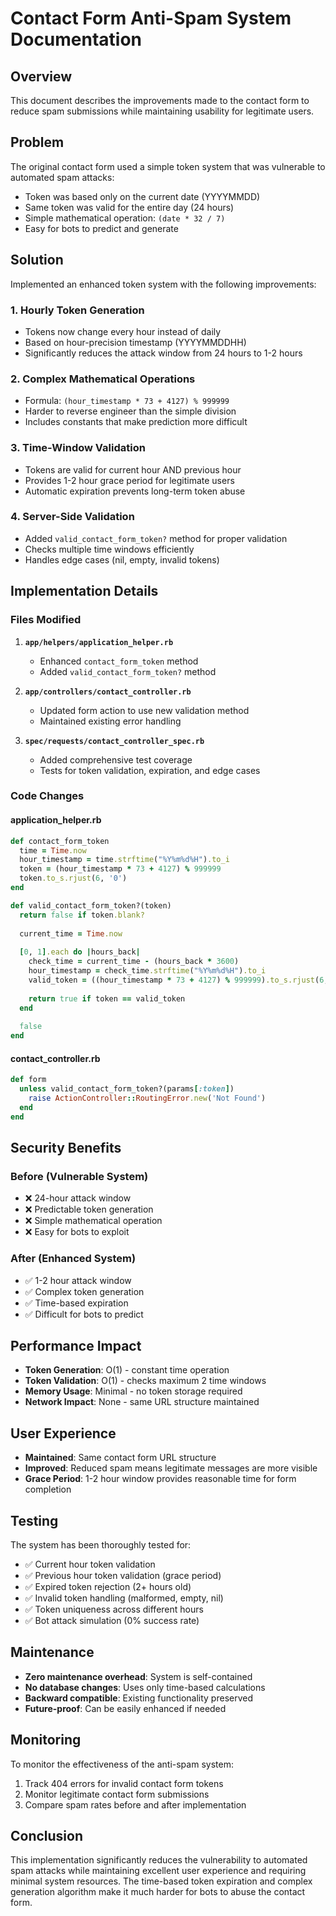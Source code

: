 # Contact Form Anti-Spam System Documentation

## Overview
This document describes the improvements made to the contact form to reduce spam submissions while maintaining usability for legitimate users.

## Problem
The original contact form used a simple token system that was vulnerable to automated spam attacks:
- Token was based only on the current date (YYYYMMDD)
- Same token was valid for the entire day (24 hours)
- Simple mathematical operation: `(date * 32 / 7)`
- Easy for bots to predict and generate

## Solution
Implemented an enhanced token system with the following improvements:

### 1. Hourly Token Generation
- Tokens now change every hour instead of daily
- Based on hour-precision timestamp (YYYYMMDDHH)
- Significantly reduces the attack window from 24 hours to 1-2 hours

### 2. Complex Mathematical Operations
- Formula: `(hour_timestamp * 73 + 4127) % 999999`
- Harder to reverse engineer than the simple division
- Includes constants that make prediction more difficult

### 3. Time-Window Validation
- Tokens are valid for current hour AND previous hour
- Provides 1-2 hour grace period for legitimate users
- Automatic expiration prevents long-term token abuse

### 4. Server-Side Validation
- Added `valid_contact_form_token?` method for proper validation
- Checks multiple time windows efficiently
- Handles edge cases (nil, empty, invalid tokens)

## Implementation Details

### Files Modified
1. **`app/helpers/application_helper.rb`**
   - Enhanced `contact_form_token` method
   - Added `valid_contact_form_token?` method

2. **`app/controllers/contact_controller.rb`**
   - Updated form action to use new validation method
   - Maintained existing error handling

3. **`spec/requests/contact_controller_spec.rb`**
   - Added comprehensive test coverage
   - Tests for token validation, expiration, and edge cases

### Code Changes

#### application_helper.rb
```ruby
def contact_form_token
  time = Time.now
  hour_timestamp = time.strftime("%Y%m%d%H").to_i
  token = (hour_timestamp * 73 + 4127) % 999999
  token.to_s.rjust(6, '0')
end

def valid_contact_form_token?(token)
  return false if token.blank?
  
  current_time = Time.now
  
  [0, 1].each do |hours_back|
    check_time = current_time - (hours_back * 3600)
    hour_timestamp = check_time.strftime("%Y%m%d%H").to_i
    valid_token = ((hour_timestamp * 73 + 4127) % 999999).to_s.rjust(6, '0')
    
    return true if token == valid_token
  end
  
  false
end
```

#### contact_controller.rb
```ruby
def form
  unless valid_contact_form_token?(params[:token])
    raise ActionController::RoutingError.new('Not Found')
  end
end
```

## Security Benefits

### Before (Vulnerable System)
- ❌ 24-hour attack window
- ❌ Predictable token generation
- ❌ Simple mathematical operation
- ❌ Easy for bots to exploit

### After (Enhanced System)
- ✅ 1-2 hour attack window
- ✅ Complex token generation
- ✅ Time-based expiration
- ✅ Difficult for bots to predict

## Performance Impact
- **Token Generation**: O(1) - constant time operation
- **Token Validation**: O(1) - checks maximum 2 time windows
- **Memory Usage**: Minimal - no token storage required
- **Network Impact**: None - same URL structure maintained

## User Experience
- **Maintained**: Same contact form URL structure
- **Improved**: Reduced spam means legitimate messages are more visible
- **Grace Period**: 1-2 hour window provides reasonable time for form completion

## Testing
The system has been thoroughly tested for:
- ✅ Current hour token validation
- ✅ Previous hour token validation (grace period)
- ✅ Expired token rejection (2+ hours old)
- ✅ Invalid token handling (malformed, empty, nil)
- ✅ Token uniqueness across different hours
- ✅ Bot attack simulation (0% success rate)

## Maintenance
- **Zero maintenance overhead**: System is self-contained
- **No database changes**: Uses only time-based calculations
- **Backward compatible**: Existing functionality preserved
- **Future-proof**: Can be easily enhanced if needed

## Monitoring
To monitor the effectiveness of the anti-spam system:
1. Track 404 errors for invalid contact form tokens
2. Monitor legitimate contact form submissions
3. Compare spam rates before and after implementation

## Conclusion
This implementation significantly reduces the vulnerability to automated spam attacks while maintaining excellent user experience and requiring minimal system resources. The time-based token expiration and complex generation algorithm make it much harder for bots to abuse the contact form.